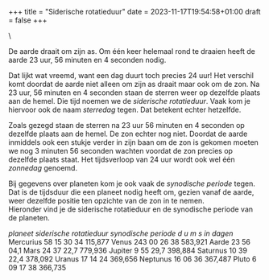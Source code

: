 +++
title = "Siderische rotatieduur"
date = 2023-11-17T19:54:58+01:00
draft = false
+++

\

De aarde draait om zijn as. Om één keer helemaal rond te draaien heeft
de aarde 23 uur, 56 minuten en 4 seconden nodig.

Dat lijkt wat vreemd, want een dag duurt toch precies 24 uur! Het
verschil komt doordat de aarde niet alleen om zijn as draait maar ook om
de zon. Na 23 uur, 56 minuten en 4 seconden staan de sterren weer op
dezelfde plaats aan de hemel. Die tijd noemen we de *siderische
rotatieduur*. Vaak kom je hiervoor ook de naam *sterredag* tegen. Dat
betekent echter hetzelfde.

Zoals gezegd staan de sterren na 23 uur 56 minuten en 4 seconden op
dezelfde plaats aan de hemel. De zon echter nog niet. Doordat de aarde
inmiddels ook een stukje verder in zijn baan om de zon is gekomen moeten
we nog 3 minuten 56 seconden wachten voordat de zon precies op dezelfde
plaats staat. Het tijdsverloop van 24 uur wordt ook wel één *zonnedag*
genoemd.

Bij gegevens over planeten kom je ook vaak de *synodische periode*
tegen. Dat is de tijdsduur die een planeet nodig heeft om, gezien vanaf
de aarde, weer dezelfde positie ten opzichte van de zon in te nemen.\
Hieronder vind je de siderische rotatieduur en de synodische periode van
de planeten.

*planeet siderische rotatieduur synodische periode d u m s in dagen*
Mercurius 58 15 30 34 115,877 Venus 243 00 26 38 583,921 Aarde 23 56
04,1 Mars 24 37 22,7 779,936 Jupiter 9 55 29,7 398,884 Saturnus 10 39
22,4 378,092 Uranus 17 14 24 369,656 Neptunus 16 06 36 367,487 Pluto 6
09 17 38 366,735
